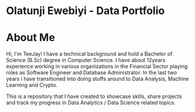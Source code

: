 # Olatunji Ewebiyi - Data Portfolio
# About Me
Hi, I'm TeeJay! I have a technical background and hold a Bachelor of Science (B.Sc) degree in Computer Science. I have about 12years experience working in various organizations in the Financial Sector playing roles as Software Engineer and Database Administrator. In the last two years i have transitioned into doing stuffs around to Data Analysis, Machine Learning and Crypto.

This is a repository that I have created to showcase skills, share projects and track my progress in Data Analytics / Data Science related topics.
